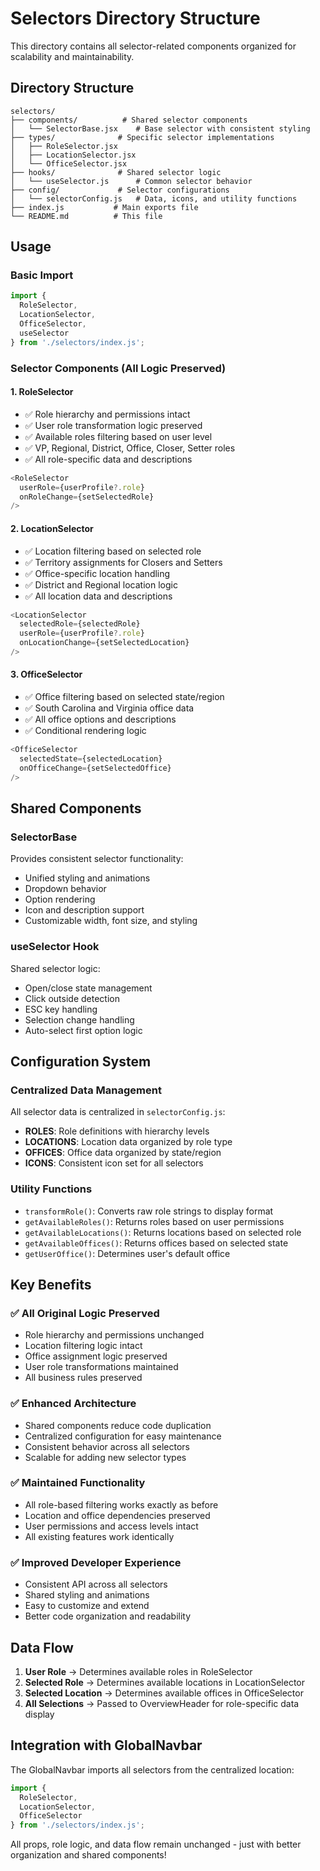 # Selectors Directory Structure

This directory contains all selector-related components organized for scalability and maintainability.

## Directory Structure

```
selectors/
├── components/          # Shared selector components
│   └── SelectorBase.jsx    # Base selector with consistent styling
├── types/              # Specific selector implementations
│   ├── RoleSelector.jsx
│   ├── LocationSelector.jsx
│   └── OfficeSelector.jsx
├── hooks/              # Shared selector logic
│   └── useSelector.js      # Common selector behavior
├── config/             # Selector configurations
│   └── selectorConfig.js   # Data, icons, and utility functions
├── index.js           # Main exports file
└── README.md          # This file
```

## Usage

### Basic Import
```javascript
import { 
  RoleSelector, 
  LocationSelector, 
  OfficeSelector,
  useSelector 
} from './selectors/index.js';
```

### Selector Components (All Logic Preserved)

#### 1. **RoleSelector**
- ✅ Role hierarchy and permissions intact
- ✅ User role transformation logic preserved
- ✅ Available roles filtering based on user level
- ✅ VP, Regional, District, Office, Closer, Setter roles
- ✅ All role-specific data and descriptions

```javascript
<RoleSelector 
  userRole={userProfile?.role} 
  onRoleChange={setSelectedRole} 
/>
```

#### 2. **LocationSelector**
- ✅ Location filtering based on selected role
- ✅ Territory assignments for Closers and Setters
- ✅ Office-specific location handling
- ✅ District and Regional location logic
- ✅ All location data and descriptions

```javascript
<LocationSelector 
  selectedRole={selectedRole}
  userRole={userProfile?.role}
  onLocationChange={setSelectedLocation} 
/>
```

#### 3. **OfficeSelector**
- ✅ Office filtering based on selected state/region
- ✅ South Carolina and Virginia office data
- ✅ All office options and descriptions
- ✅ Conditional rendering logic

```javascript
<OfficeSelector 
  selectedState={selectedLocation}
  onOfficeChange={setSelectedOffice} 
/>
```

## Shared Components

### SelectorBase
Provides consistent selector functionality:
- Unified styling and animations
- Dropdown behavior
- Option rendering
- Icon and description support
- Customizable width, font size, and styling

### useSelector Hook
Shared selector logic:
- Open/close state management
- Click outside detection
- ESC key handling
- Selection change handling
- Auto-select first option logic

## Configuration System

### Centralized Data Management
All selector data is centralized in `selectorConfig.js`:

- **ROLES**: Role definitions with hierarchy levels
- **LOCATIONS**: Location data organized by role type
- **OFFICES**: Office data organized by state/region
- **ICONS**: Consistent icon set for all selectors

### Utility Functions
- `transformRole()`: Converts raw role strings to display format
- `getAvailableRoles()`: Returns roles based on user permissions
- `getAvailableLocations()`: Returns locations based on selected role
- `getAvailableOffices()`: Returns offices based on selected state
- `getUserOffice()`: Determines user's default office

## Key Benefits

### ✅ **All Original Logic Preserved**
- Role hierarchy and permissions unchanged
- Location filtering logic intact
- Office assignment logic preserved
- User role transformations maintained
- All business rules preserved

### ✅ **Enhanced Architecture**
- Shared components reduce code duplication
- Centralized configuration for easy maintenance
- Consistent behavior across all selectors
- Scalable for adding new selector types

### ✅ **Maintained Functionality**
- All role-based filtering works exactly as before
- Location and office dependencies preserved
- User permissions and access levels intact
- All existing features work identically

### ✅ **Improved Developer Experience**
- Consistent API across all selectors
- Shared styling and animations
- Easy to customize and extend
- Better code organization and readability

## Data Flow

1. **User Role** → Determines available roles in RoleSelector
2. **Selected Role** → Determines available locations in LocationSelector  
3. **Selected Location** → Determines available offices in OfficeSelector
4. **All Selections** → Passed to OverviewHeader for role-specific data display

## Integration with GlobalNavbar

The GlobalNavbar imports all selectors from the centralized location:
```javascript
import { 
  RoleSelector,
  LocationSelector,
  OfficeSelector
} from './selectors/index.js';
```

All props, role logic, and data flow remain unchanged - just with better organization and shared components! 